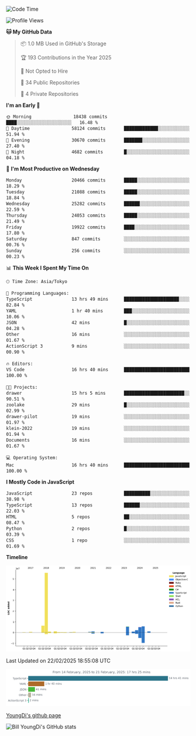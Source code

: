 <!--START_SECTION:waka-->
![Code Time](http://img.shields.io/badge/Code%20Time-1%2C217%20hrs%2042%20mins-blue)

![Profile Views](http://img.shields.io/badge/Profile%20Views-0-blue)

**🐱 My GitHub Data** 

> 📦 1.0 MB Used in GitHub's Storage 
 > 
> 🏆 193 Contributions in the Year 2025
 > 
> 🚫 Not Opted to Hire
 > 
> 📜 34 Public Repositories 
 > 
> 🔑 4 Private Repositories 
 > 
**I'm an Early 🐤** 

```text
🌞 Morning                18438 commits       ████░░░░░░░░░░░░░░░░░░░░░   16.48 % 
🌆 Daytime                58124 commits       █████████████░░░░░░░░░░░░   51.94 % 
🌃 Evening                30670 commits       ███████░░░░░░░░░░░░░░░░░░   27.40 % 
🌙 Night                  4682 commits        █░░░░░░░░░░░░░░░░░░░░░░░░   04.18 % 
```
📅 **I'm Most Productive on Wednesday** 

```text
Monday                   20466 commits       █████░░░░░░░░░░░░░░░░░░░░   18.29 % 
Tuesday                  21088 commits       █████░░░░░░░░░░░░░░░░░░░░   18.84 % 
Wednesday                25282 commits       ██████░░░░░░░░░░░░░░░░░░░   22.59 % 
Thursday                 24053 commits       █████░░░░░░░░░░░░░░░░░░░░   21.49 % 
Friday                   19922 commits       ████░░░░░░░░░░░░░░░░░░░░░   17.80 % 
Saturday                 847 commits         ░░░░░░░░░░░░░░░░░░░░░░░░░   00.76 % 
Sunday                   256 commits         ░░░░░░░░░░░░░░░░░░░░░░░░░   00.23 % 
```


📊 **This Week I Spent My Time On** 

```text
🕑︎ Time Zone: Asia/Tokyo

💬 Programming Languages: 
TypeScript               13 hrs 49 mins      █████████████████████░░░░   82.84 % 
YAML                     1 hr 40 mins        ███░░░░░░░░░░░░░░░░░░░░░░   10.06 % 
JSON                     42 mins             █░░░░░░░░░░░░░░░░░░░░░░░░   04.28 % 
Other                    16 mins             ░░░░░░░░░░░░░░░░░░░░░░░░░   01.67 % 
ActionScript 3           9 mins              ░░░░░░░░░░░░░░░░░░░░░░░░░   00.90 % 

🔥 Editors: 
VS Code                  16 hrs 40 mins      █████████████████████████   100.00 % 

🐱‍💻 Projects: 
drawer                   15 hrs 5 mins       ███████████████████████░░   90.51 % 
zoolake                  29 mins             █░░░░░░░░░░░░░░░░░░░░░░░░   02.99 % 
drawer-pilot             19 mins             ░░░░░░░░░░░░░░░░░░░░░░░░░   01.97 % 
klein-2022               19 mins             ░░░░░░░░░░░░░░░░░░░░░░░░░   01.94 % 
Documents                16 mins             ░░░░░░░░░░░░░░░░░░░░░░░░░   01.67 % 

💻 Operating System: 
Mac                      16 hrs 40 mins      █████████████████████████   100.00 % 
```

**I Mostly Code in JavaScript** 

```text
JavaScript               23 repos            ██████████░░░░░░░░░░░░░░░   38.98 % 
TypeScript               13 repos            ██████░░░░░░░░░░░░░░░░░░░   22.03 % 
HTML                     5 repos             ██░░░░░░░░░░░░░░░░░░░░░░░   08.47 % 
Python                   2 repos             █░░░░░░░░░░░░░░░░░░░░░░░░   03.39 % 
CSS                      1 repo              ░░░░░░░░░░░░░░░░░░░░░░░░░   01.69 % 
```



**Timeline**

![Lines of Code chart](https://raw.githubusercontent.com/Youngdi/Youngdi/master/assets/bar_graph.png)


 Last Updated on 22/02/2025 18:55:08 UTC
<!--END_SECTION:waka-->

![wakatime](./images/stat.svg)

[YoungDi's github page](https://youngdi.github.io)

![Bill YoungDi's GitHub stats](https://github-readme-stats.vercel.app/api?username=youngdi&count_private=true&show_icons=true)
